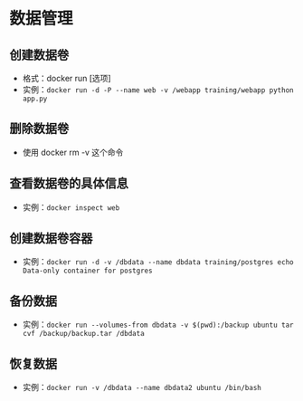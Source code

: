 # 数据管理
## 创建数据卷
* 格式：docker run [选项]
* 实例：`docker run -d -P --name web -v /webapp training/webapp python app.py`

## 删除数据卷
* 使用 docker rm -v 这个命令

## 查看数据卷的具体信息
* 实例：`docker inspect web`

## 创建数据卷容器
* 实例：`docker run -d -v /dbdata --name dbdata training/postgres echo Data-only container for postgres`

## 备份数据
* 实例：`docker run --volumes-from dbdata -v $(pwd):/backup ubuntu tar cvf /backup/backup.tar /dbdata`

## 恢复数据
* 实例：`docker run -v /dbdata --name dbdata2 ubuntu /bin/bash`